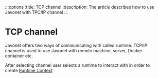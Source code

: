 :::options
:title: TCP channel
:description: The article describes how to use Javonet with TPC/IP channel
:::

# TCP channel

Javonet offers two ways of communicating with called runtime. TCP/IP channel is used to use Javonet with remote machine, server, Docker container etc.

After selecting channel user selects a runtime to interact with in order to create [Runtime Context](https://www.javonet.com/guides/v2/`{calling_technology}`/`{called_technology}`/foundations/runtime-context.md)